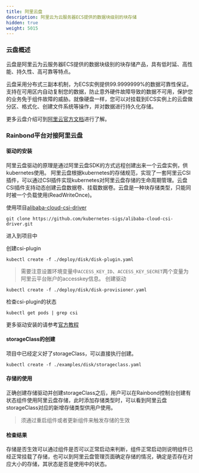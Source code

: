 ```yaml
---
title: 阿里云盘
description: 阿里云为云服务器ECS提供的数据块级别的块存储
hidden: true
weight: 5015
---
```


### 云盘概述

云盘是阿里云为云服务器ECS提供的数据块级别的块存储产品，具有低时延、高性能、持久性、高可靠等特点。

云盘采用分布式三副本机制，为ECS实例提供99.9999999%的数据可靠性保证。支持在可用区内自动复制您的数据，防止意外硬件故障导致的数据不可用，保护您的业务免于组件故障的威胁。就像硬盘一样，您可以对挂载到ECS实例上的云盘做分区、格式化、创建文件系统等操作，并对数据进行持久化存储。

更多云盘介绍可到[阿里云官方文档](https://www.alibabacloud.com/help/zh/doc-detail/25383.htm?spm=a2c63.p38356.b99.223.7f2d3e9cES5ysy)进行了解。


### Rainbond平台对接阿里云盘


#### 驱动的安装

阿里云盘驱动的原理是通过阿里云盘SDK的方式远程创建出来一个云盘实例，供kubernetes使用。
阿里云盘根据kubernetes的存储规范，实现了一套阿里云CSI插件，可以通过CSI插件实现kubernetes对阿里云盘存储的生命周期管理。云盘CSI插件支持动态创建云盘数据卷、挂载数据卷。云盘是一种块存储类型，只能同时被一个负载使用(ReadWriteOnce)。

使用项目[alibaba-cloud-csi-driver](https://github.com/kubernetes-sigs/alibaba-cloud-csi-driver/blob/master/docs/disk.md)
```
git clone https://github.com/kubernetes-sigs/alibaba-cloud-csi-driver.git
```

进入到项目中

创建csi-plugin

```
kubectl create -f ./deploy/disk/disk-plugin.yaml
```
> 需要注意设置环境变量中`ACCESS_KEY_ID`、`ACCESS_KEY_SECRET`两个变量为阿里云平台账户的accesskey信息。
创建驱动

```
kubectl create -f ./deploy/disk/disk-provisioner.yaml
```

检查csi-plugin的状态

```
kubectl get pods | grep csi
```

更多驱动安装的请参考[官方教程](https://github.com/kubernetes-sigs/alibaba-cloud-csi-driver/blob/master/docs/disk.md)

#### storageClass的创建

项目中已经定义好了storageClass，可以直接执行创建。
```
kubectl create -f ./examples/disk/storageclass.yaml
```

#### 存储的使用

正确创建存储驱动并创建storageClass之后，用户可以在Rainbond控制台创建有状态组件使用阿里云盘存储，此时添加存储类型时，可以看到阿里云盘storageClass对应的新增存储类型供用户使用。

> 须通过重启组件或者更新组件来触发存储的生效

#### 检查结果

存储是否生效可以通过组件是否可以正常启动来判断，组件正常启动则说明组件已经正常挂载了存储，也可以到阿里云盘管理页面确定存储的情况，确定是否存在对应大小的存储，其状态是否是使用中的状态。
